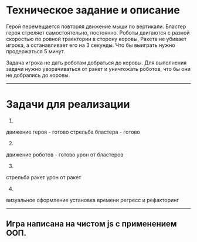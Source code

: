 Техническое задание и описание
========================
Герой перемещается повторяя движение мыши по вертикали.
Бластер героя стреляет самостоятельно, постоянно.
Роботы двигаются с разной скоростью по ровной траектории в сторону коровы,
Ракета не убивает игрока, а останавливает его на 3 секунды.
Что бы выиграть нужно продержаться 5 минут.

Задача игрока не дать роботам добраться до коровы.
Для выполнения задачи нужно уворачиваться от ракет и уничтожать роботов, что бы они не добрались до коровы.
***
# Задачи для реализации #
1.
  движение героя - готово
  стрельба бластера - готово

2.
  движение роботов - готово
  урон от бластеров

3.
  стрельба ракет
  урон от ракет

4.
  визуальное оформление
  установка времени
  регресс и рефакторинг


***
## Игра написана на чистом js с применением ООП. ##
